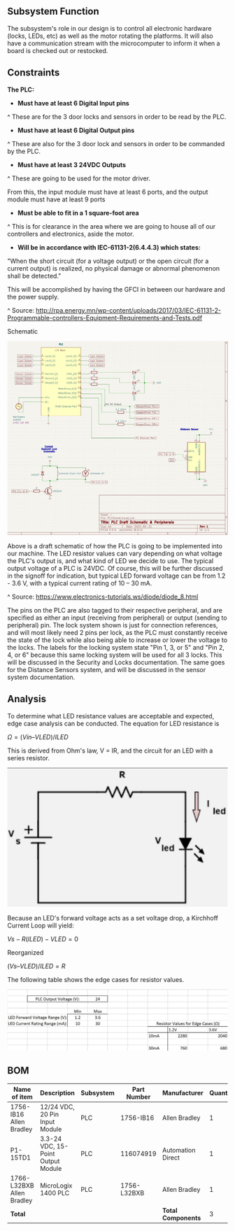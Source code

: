 ## Subsystem Function 

The subsystem's role in our design is to control all electronic hardware (locks, LEDs, etc) as well as the motor rotating the platforms. It will also have a communication stream with the microcomputer to inform it when a board is checked out or restocked. 

## Constraints 

**The PLC:** 

* **Must have at least 6 Digital Input pins**

^ These are for the 3 door locks and sensors in order to be read by the PLC.

* **Must have at least 6 Digital Output pins**

^ These are also for the 3 door lock and sensors in order to be commanded by the PLC.

* **Must have at least 3 24VDC Outputs**

^ These are going to be used for the motor driver.

From this, the input module must have at least 6 ports, and the output module must have at least 9 ports 

* **Must be able to fit in a 1 square-foot area**

^ This is for clearance in the area where we are going to house all of our controllers and electronics, aside the motor. 

* **Will be in accordance with IEC-61131-2(6.4.4.3) which states:**

"When the short circuit (for a voltage output) or the open circuit (for a current output) is realized, no physical damage or abnormal phenomenon shall be detected." 

This will be accomplished by having the GFCI in between our hardware and the power supply. 

^ Source: http://rpa.energy.mn/wp-content/uploads/2017/03/IEC-61131-2-Programmable-controllers-Equipment-Requirements-and-Tests.pdf 

Schematic 

![Schematic](https://github.com/DillonSW/Capstone_Team_5/blob/Team5-Signoff-PLC/images/PLCSchemRevisionOne.jpg) 
 
Above is a draft schematic of how the PLC is going to be implemented into our machine. The LED resistor values can vary depending on what voltage the PLC's output is, and what kind of LED we decide to use. The typical output voltage of a PLC is 24VDC. Of course, this will be further discussed in the signoff for indication, but typical LED forward voltage can be from 1.2 - 3.6 V, with a typical current rating of 10 – 30 mA. 

^ Source: https://www.electronics-tutorials.ws/diode/diode_8.html 

The pins on the PLC are also tagged to their respective peripheral, and are specified as either an input (receiving from peripheral) or output (sending to peripheral) pin. The lock system shown is just for connection references, and will most likely need 2 pins per lock, as the PLC must constantly receive the state of the lock while also being able to increase or lower the voltage to the locks. The labels for the locking system state "Pin 1, 3, or 5" and "Pin 2, 4, or 6" because this same locking system will be used for all 3 locks. This will be discussed in the Security and Locks documentation. The same goes for the Distance Sensors system, and will be discussed in the sensor system documentation.

## Analysis 

To determine what LED resistance values are acceptable and expected, edge case analysis can be conducted. The equation for LED resistance is 

$Ω = (Vin – VLED)/ILED$

This is derived from Ohm's law, V = IR, and the circuit for an LED with a series resistor. 

![LEDCircuit](https://github.com/DillonSW/Capstone_Team_5/blob/Team5-Signoff-PLC/images/LEDAnalysis.jpg) 

Because an LED's forward voltage acts as a set voltage drop, a Kirchhoff Current Loop will yield:

$Vs - R(ILED) - VLED = 0$

Reorganized 

$(Vs – VLED)/ILED = R$

The following table shows the edge cases for resistor values. 

![ResistorValues](https://github.com/DillonSW/Capstone_Team_5/blob/Team5-Signoff-PLC/images/LEDResistors.jpg) 

## BOM 

| Name of item | Description | Subsystem | Part Number | Manufacturer | Quantity | Price | Total | 
|--------------|-------------|-----------|-------------|--------------|----------|-------|-------| 
|1756-IB16 Allen Bradley| 12/24 VDC, 20 Pin Input Module | PLC | 1756-IB16 | Allen Bradley | 1 | $313.19 | $313.19 | 
| P1-15TD1 | 3.3-24 VDC, 15-Point Output Module | PLC | 116074919 | Automation Direct | 1 | $103.00 | $103.00 | 
| 1766-L32BXB Allen Bradley | MicroLogix 1400 PLC | PLC | 1756-L32BXB | Allen Bradley | 1 | $652.50 | $652.50 |  
| **Total** |  |  |  | **Total Components** | 3 | **Total Cost** | $1068.69 | 
